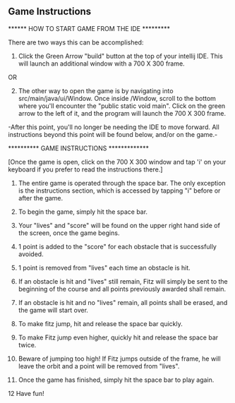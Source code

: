 ## Game Instructions



****** HOW TO START GAME FROM THE IDE *********


There are two ways this can be accomplished: 

1) Click the Green Arrow "build" button at the top of your intellij IDE. This will launch an additional
   window with a 700 X 300 frame. 
   
OR

2) The other way to open the game is by navigating into src/main/java/ui/Window. 
   Once inside /Window, scroll to the bottom where you'll encounter the "public static void main". Click 
   on the green arrow to the left of it, and the program will launch the 700 X 300 frame. 
   
   
-After this point, you'll no longer be needing the IDE to move forward. All instructions beyond this point
will be found below, and/or on the game.-


********** GAME INSTRUCTIONS *************

[Once the game is open, click on the 700 X 300 window and tap 'i' on your keyboard if you prefer to read the instructions there.]

1) The entire game is operated through the space bar. The only exception is the instructions section, which is accessed by tapping "i" before or after the game.
   
2) To begin the game, simply hit the space bar. 
   
3) Your "lives" and "score" will be found on the upper right hand side of the screen, once the game begins.  
   
4) 1 point is added to the "score" for each obstacle that is successfully avoided.
   
5) 1 point is removed from "lives" each time an obstacle is hit. 
   
6) If an obstacle is hit and "lives" still remain, Fitz will simply be sent to the beginning of the course
   and all points previously awarded shall remain. 
   
7) If an obstacle is hit and no "lives" remain, all points shall be erased, and the game will start over. 
   
8) To make fitz jump, hit and release the space bar quickly. 

9) To make Fitz jump even higher, quickly hit and release the space bar twice. 

10) Beware of jumping too high! If Fitz jumps outside of the frame, he will leave the orbit and a point will
    be removed from "lives". 
    
11) Once the game has finished, simply hit the space bar to play again. 
    
12 Have fun! 

